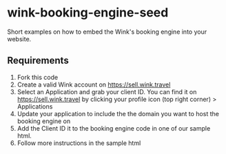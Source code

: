 # wink-booking-engine-seed
Short examples on how to embed the Wink's booking engine into your website.

## Requirements
1. Fork this code
2. Create a valid Wink account on https://sell.wink.travel
3. Select an Application and grab your client ID. You can find it on https://sell.wink.travel by clicking your profile icon (top right corner) > Applications
4. Update your application to include the the domain you want to host the booking engine on
5. Add the Client ID it to the booking engine code in one of our sample html.
6. Follow more instructions in the sample html
